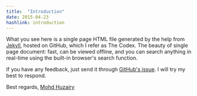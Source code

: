 ```yaml
---
title:  "Introduction"
date: 2015-04-23
hashlink: introduction
---
```


What you see here is a single page HTML file generated by the help from [Jekyll](http://jekyllrb.com), hosted on GitHub, which I refer as The Codex. The beauty of single page document: fast, can be viewed offline, and you can search anything in real-time using the built-in browser's search function.

If you have any feedback, just send it through [GitHub's issue](https://github.com/huzairy/codex/issues). I will try my best to respond.

Best regards, [Mohd Huzairy](http://huzairy.com)